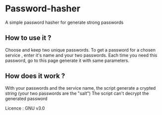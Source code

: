# Password-hasher
A simple password hasher for generate strong passwords

## How to use it ?
Choose and keep two unique passwords.
To get a password for a chosen service , enter it's name and your two passwords.
Each time you need this password, go to this page generate it with same parameters.

## How does it work ?
With your passwords and the service name, the script generate a crypted string (your two passwords are the "salt")
The script can't decrypt the generated password

Licence : GNU v3.0
